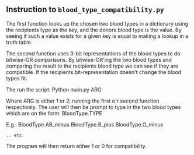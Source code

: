 ## Instruction to `blood_type_compatibility.py`
The first function looks up the chosen two blood types in a dictionary using the recipients type as the key, and the donors blood type is the value. By seeing if such a value exists for a given key is equal to making a lookup in a truth table.

The second function uses 3-bit representations of the blood types to do bitwise-OR comparisons. By bitwise-OR'ing the two blood types and comparing the result to the recipients blood type we can see if they are compatible. If the recipients bit-representation doesn't change the blood types fit.

The run the script:
	Python main.py ARG

Where ARG is either 1 or 2; running the first o`r second function respectively.
The user will then be prompt to type in the two blood types which are on the form:
	BloodType.TYPE
	
E.g.:
	BloodType.AB_minus
	BloodType.B_plus
	BloodType.O_minus
	
	.. etc.
The program will then return either 1 or 0 for compatibility. 
